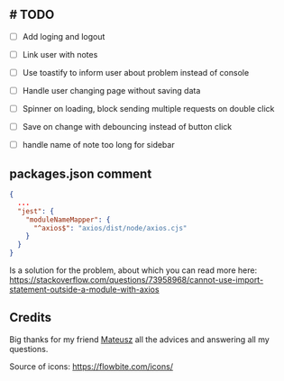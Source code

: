 ## \# TODO

- [ ] Add loging and logout
- [ ] Link user with notes
- [ ] Use toastify to inform user about problem instead of console
- [ ] Handle user changing page without saving data
- [ ] Spinner on loading, block sending multiple requests on double click
- [ ] Save on change with debouncing instead of button click
- [ ] handle name of note too long for sidebar


## packages.json comment

```json
{
  ...
  "jest": {
    "moduleNameMapper": {
      "^axios$": "axios/dist/node/axios.cjs"
    }
  }
}
```

Is a solution for the problem, about which you can read more here:
https://stackoverflow.com/questions/73958968/cannot-use-import-statement-outside-a-module-with-axios

## Credits

Big thanks for my friend [Mateusz](https://github.com/Mati20041) all the advices and answering all my questions.

Source of icons: https://flowbite.com/icons/